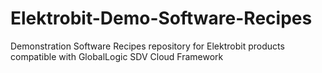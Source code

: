 # Elektrobit-Demo-Software-Recipes
Demonstration Software Recipes repository for Elektrobit products compatible with GlobalLogic SDV Cloud Framework
